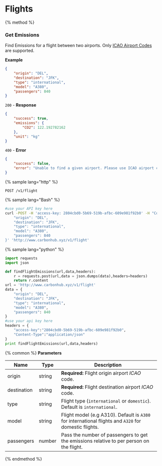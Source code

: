 # Flights

{% method %}
### Get Emissions
Find Emissions for a flight between two airports.
Only [ICAO Airport Codes](https://en.wikipedia.org/wiki/International_Civil_Aviation_Organization_airport_code) are supported.

**Example**
```JSON
{
	"origin": "DEL",
	"destination": "JFK",
	"type": "international",
	"model": "A380",
	"passengers": 840
}
```
`200` - **Response**
```JSON
{
	"success": true,
	"emissions": {
		"CO2": 122.192782162
	},
	"unit": "kg"
}
```
`400` - **Error** 
```JSON
{
	"success": false,
	"error": "Unable to find a given airport. Please use ICAO airport code."
}
```
{% sample lang="http" %}
```
POST /v1/flight
```
{% sample lang="Bash" %}
```Bash
#use your API key here
curl -POST -H 'access-key: 2804cbd0-5b69-519b-afbc-609e981f92b0' -H "Content-type: application/json" -d '{
    "origin": "DEL",
    "destination": "JFK",
    "type": "international",
    "model": "A380",
    "passengers": 840
}' 'http://www.carbonhub.xyz/v1/flight'
```
{% sample lang="python" %}
```Python
import requests
import json

def findFlightEmissions(url,data,headers):
	r = requests.post(url,data = json.dumps(data),headers=headers)
	return r.content
url = 'http://www.carbonhub.xyz/v1/flight'
data = {
    "origin": "DEL",
    "destination": "JFK",
    "type": "international",
    "model": "A380",
    "passengers": 840
}
#use your api key here
headers = {
	"access-key":"2804cbd0-5b69-519b-afbc-609e981f92b0",
	"Content-Type":"application/json"
}
print findFlightEmissions(url,data,headers)
```

{% common %}
**Parameters**

| Name        | Type           | Description  |
| ------------- |-------------| -----|
| origin | string |**Required:** Flight origin airport _ICAO_ code. |
| destination  | string |**Required:** Flight destination airport _ICAO_ code. |
| type     | string | Flight type (`international` or `domestic`). Default is `international`. |
| model     | string | Flight model (e.g A310). Default is `A380` for international flights and `A320` for domestic flights. |
| passengers     | number | Pass the number of passengers to get the emissions relative to per person on the flight. |



{% endmethod %}
